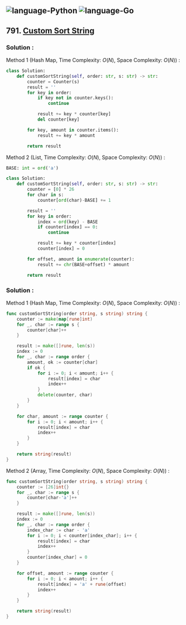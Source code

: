 ![language-Python](https://img.shields.io/badge/Python-ffd43b?style=for-the-badge&logo=PYTHON)
![language-Go](https://img.shields.io/badge/Go-00add8?style=for-the-badge&logo=GO&logoColor=white)
---

## 791. [Custom Sort String](https://leetcode.com/problems/custom-sort-string)

### Solution :

Method 1 (Hash Map, Time Complexity: $O(N)$, Space Complexity: $O(N)$) :
```python
class Solution:
    def customSortString(self, order: str, s: str) -> str:
        counter = Counter(s)
        result = ''
        for key in order:
            if key not in counter.keys():
                continue

            result += key * counter[key]
            del counter[key]

        for key, amount in counter.items():
            result += key * amount

        return result
```

Method 2 (List, Time Complexity: $O(N)$, Space Complexity: $O(N)$) :
```python
BASE: int = ord('a')

class Solution:
    def customSortString(self, order: str, s: str) -> str:
        counter = [0] * 26
        for char in s:
            counter[ord(char)-BASE] += 1

        result = ''
        for key in order:
            index = ord(key) - BASE
            if counter[index] == 0:
                continue

            result += key * counter[index]
            counter[index] = 0

        for offset, amount in enumerate(counter):
            result += chr(BASE+offset) * amount

        return result
```

### Solution :

Method 1 (Hash Map, Time Complexity: $O(N)$, Space Complexity: $O(N)$) :
```go
func customSortString(order string, s string) string {
    counter := make(map[rune]int)
    for _, char := range s {
        counter[char]++
    }

    result := make([]rune, len(s))
    index := 0
    for _, char := range order {
        amount, ok := counter[char]
        if ok {
            for i := 0; i < amount; i++ {
                result[index] = char
                index++
            }
            delete(counter, char)
        }
    }

    for char, amount := range counter {
        for i := 0; i < amount; i++ {
            result[index] = char
            index++
        }
    }

    return string(result)
}
```

Method 2 (Array, Time Complexity: $O(N)$, Space Complexity: $O(N)$) :
```go
func customSortString(order string, s string) string {
    counter := [26]int{}
    for _, char := range s {
        counter[char-'a']++
    }

    result := make([]rune, len(s))
    index := 0
    for _, char := range order {
        index_char := char - 'a'
        for i := 0; i < counter[index_char]; i++ {
            result[index] = char
            index++
        }
        counter[index_char] = 0
    }

    for offset, amount := range counter {
        for i := 0; i < amount; i++ {
            result[index] = 'a' + rune(offset)
            index++
        }
    }

    return string(result)
}
```
